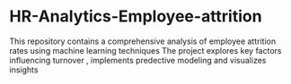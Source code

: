 # HR-Analytics-Employee-attrition
This repository contains a comprehensive analysis of employee attrition rates using machine learning techniques 
The project explores key factors influencing turnover , implements predective modeling and visualizes insights 
